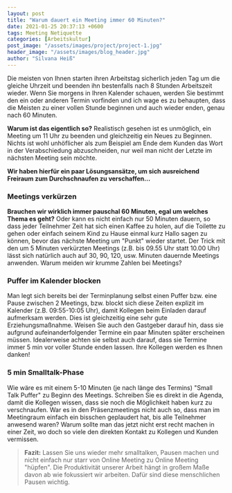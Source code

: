 ```yaml
---
layout: post
title: "Warum dauert ein Meeting immer 60 Minuten?"
date: 2021-01-25 20:37:13 +0600
tags: Meeting Netiquette
categories: [Arbeitskultur]
post_image: "/assets/images/project/project-1.jpg"
header_image: "/assets/images/blog_header.jpg"
author: "Silvana Heiß"
---
```

Die meisten von Ihnen starten ihren Arbeitstag sicherlich jeden Tag um die gleiche Uhrzeit und beenden ihn bestenfalls nach 8 Stunden Arbeitszeit wieder. Wenn Sie morgens in Ihren Kalender schauen, werden Sie bestimmt den ein oder anderen Termin vorfinden und ich wage es zu behaupten, dass die Meisten zu einer vollen Stunde beginnen und auch wieder enden, genau nach 60 Minuten. 

__Warum ist das eigentlich so?__ Realistisch gesehen ist es unmöglich, ein Meeting um 11 Uhr zu beenden und gleichzeitig ein Neues zu Beginnen. Nichts ist wohl unhöflicher als zum Beispiel am Ende dem Kunden das Wort in der Verabschiedung abzuschneiden, nur weil man nicht der Letzte im nächsten Meeting sein möchte. 

__Wir haben hierfür ein paar Lösungsansätze, um sich ausreichend Freiraum zum Durchschnaufen zu verschaffen...__

### Meetings verkürzen
__Brauchen wir wirklich immer pauschal 60 Minuten, egal um welches Thema es geht?__ Oder kann es nicht einfach nur 50 Minuten dauern, so dass jeder Teilnehmer Zeit hat sich einen Kaffee zu holen, auf die Toilette zu gehen oder einfach seinem Kind zu Hause einmal kurz Hallo sagen zu können, bevor das nächste Meeting um "Punkt" wieder startet. 
Der Trick mit den um 5 Minuten verkürzten Meetings (z.B. bis 09.55 Uhr statt 10.00 Uhr) lässt sich natürlich auch auf 30, 90, 120, usw. Minuten dauernde Meetings anwenden. Warum meiden wir krumme Zahlen bei Meetings?

### Puffer im Kalender blocken
Man legt sich bereits bei der Terminplanung selbst einen Puffer bzw. eine Pause zwischen 2 Meetings, bzw. blockt sich diese Zeiten explizit im Kalender (z.B. 09:55-10:05 Uhr), damit Kollegen beim Einladen darauf aufmerksam werden. Dies ist gleichzeitig eine sehr gute Erziehungsmaßnahme. Weisen Sie auch den Gastgeber darauf hin, dass sie aufgrund aufeinanderfolgender Termine ein paar Minuten später erscheinen müssen.
Idealerweise achten sie selbst auch darauf, dass sie Termine immer 5 min vor voller Stunde enden lassen. Ihre Kollegen werden es Ihnen danken!

### 5 min Smalltalk-Phase 
Wie wäre es mit einem 5-10 Minuten (je nach länge des Termins) "Small Talk Puffer" zu Beginn des Meetings. Schreiben Sie es direkt in die Agenda, damit die Kollegen wissen, dass sie noch die Möglichkeit haben kurz zu verschnaufen. War es in den Präsenzmeetings nicht auch so, dass man im Meetingraum einfach ein bisschen geplaudert hat, bis alle Teilnehmer anwesend waren? Warum sollte man das jetzt nicht erst recht machen in einer Zeit, wo doch so viele den direkten Kontakt zu Kollegen und Kunden vermissen. 

> __Fazit:__
> Lassen Sie uns wieder mehr smalltalken, Pausen machen und nicht einfach nur starr von Online Meeting zu Online Meeting "hüpfen". Die Produktivität unserer Arbeit hängt in großem Maße davon ab wie fokussiert wir arbeiten. Dafür sind diese menschlichen Pausen wichtig.
